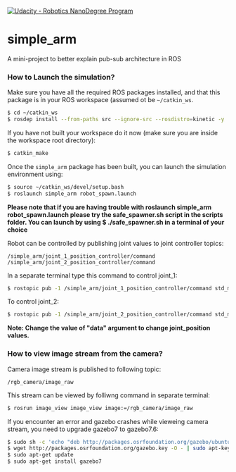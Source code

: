 [![Udacity - Robotics NanoDegree Program](https://s3-us-west-1.amazonaws.com/udacity-robotics/Extra+Images/RoboND_flag.png)](https://www.udacity.com/robotics)

# simple_arm
A mini-project to better explain pub-sub architecture in ROS

### How to Launch the simulation?
Make sure you have all the required ROS packages installed, and that this package is in your ROS workspace (assumed ot be `~/catkin_ws`.

```sh
$ cd ~/catkin_ws
$ rosdep install --from-paths src --ignore-src --rosdistro=kinetic -y
```

If you have not built your workspace do it now (make sure you are inside the workspace root  directory):
```sh
$ catkin_make
```

Once the `simple_arm` package has been built, you can launch the simulation environment using:

```sh
$ source ~/catkin_ws/devel/setup.bash
$ roslaunch simple_arm robot_spawn.launch
```
**Please note that if you are having trouble with roslaunch simple_arm robot_spawn.launch please try the safe_spawner.sh script in the scripts folder. You can launch by using $ ./safe_spawner.sh in a terminal of your choice**


Robot can be controlled by publishing joint values to joint controller topics:

```
/simple_arm/joint_1_position_controller/command
/simple_arm/joint_2_position_controller/command
```
In a separate terminal type this command to control joint_1:
```sh
$ rostopic pub -1 /simple_arm/joint_1_position_controller/command std_msgs/Float64 "data: 1.5"
```

To control joint_2:
```sh
$ rostopic pub -1 /simple_arm/joint_2_position_controller/command std_msgs/Float64 "data: 1.5"
```

**Note: Change the value of "data" argument to change joint_position values.**

### How to view image stream from the camera?

Camera image stream is published to following topic:
```
/rgb_camera/image_raw
```

This stream can be viewed by folliwng command in separate terminal:
```sh
$ rosrun image_view image_view image:=/rgb_camera/image_raw
```

If you encounter an error and gazebo crashes while vieweing camera stream, you need to upgrade gazebo7 to gazebo7.6:
```sh
$ sudo sh -c 'echo "deb http://packages.osrfoundation.org/gazebo/ubuntu-stable `lsb_release -cs` main" > /etc/apt/sources.list.d/gazebo-stable.list'
$ wget http://packages.osrfoundation.org/gazebo.key -O - | sudo apt-key add -
$ sudo apt-get update
$ sudo apt-get install gazebo7
```


